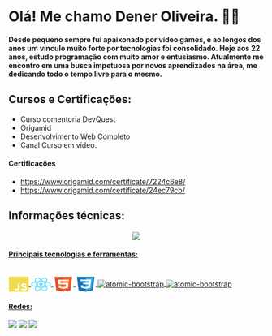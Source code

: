 # Olá! Me chamo Dener Oliveira. 🧙‍♂️
#### Desde pequeno sempre fui apaixonado por vídeo games, e ao longos dos anos um vínculo muito forte por tecnologias foi consolidado. Hoje aos 22 anos, estudo programação com muito amor e entusiasmo. Atualmente me encontro em uma busca impetuosa por novos aprendizados na área, me dedicando todo o tempo livre para o mesmo.

## Cursos e Certificações:
- Curso comentoria DevQuest
- Origamid
- Desenvolvimento Web Completo
- Canal Curso em vídeo.
#### Certificações
- https://www.origamid.com/certificate/7224c6e8/
- https://www.origamid.com/certificate/24ec79cb/

## Informações técnicas: 

<div align="center">
  <a href="https://github.com/atomicwz">
  <img align="center" height="180em" src="https://github-readme-stats.vercel.app/api/top-langs/?username=atomicwz&layout=compact&langs_count=7&theme=dracula"/>
</div>
  
#### Principais tecnologias e ferramentas:
  <div style="display: inline_block"><br>
    <img align="center" alt="atomic-Js" height="30" width="40" src="https://raw.githubusercontent.com/devicons/devicon/master/icons/javascript/javascript-plain.svg">
    <img align="center" alt="atomic-React" height="30" width="40" src="https://raw.githubusercontent.com/devicons/devicon/master/icons/react/react-original.svg">
    <img align="center" alt="atomic-HTML" height="30" width="40" src="https://raw.githubusercontent.com/devicons/devicon/master/icons/html5/html5-original.svg">
    <img align="center" alt="atomic-CSS" height="30" width="40" src="https://raw.githubusercontent.com/devicons/devicon/master/icons/css3/css3-original.svg">
    <img align="center" alt="atomic-bootstrap" height="30" width="40" src="https://cdn.jsdelivr.net/gh/devicons/devicon/icons/bootstrap/bootstrap-plain.svg" />
    <img align="center" alt="atomic-bootstrap" height="30" width="40" src="https://cdn.jsdelivr.net/gh/devicons/devicon/icons/git/git-plain.svg" />

  </div>
  
  #### Redes:
  
  <div> 
        <a href="https://instagram.com/denneroliveira013" target="_blank"><img src="https://img.shields.io/badge/-Instagram-%23E4405F?style=for-the-badge&logo=instagram&logoColor=white" target="_blank"></a>
    <a href = "mailto:denerdev013@gmail.com"><img src="https://img.shields.io/badge/-Gmail-%23333?style=for-the-badge&logo=gmail&logoColor=orange" target="_blank"></a>
    <a href="https://www.linkedin.com/in/dener-oliveira-lima-117496222/" target="_blank"><img src="https://img.shields.io/badge/-LinkedIn-%230077B5?style=for-the-badge&logo=linkedin&logoColor=white" target="_blank"></a> 
    
</div>
